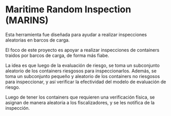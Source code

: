 # Maritime Random Inspection (MARINS)

Esta herramienta fue diseñada para ayudar a realizar inspecciones aleatorias en barcos de carga.

El foco de este proyecto es apoyar a realizar inspecciones de containers traidos por barcos de carga, de forma más fiabe.

La idea es que luego de la evaluación de riesgo, se toma un subconjunto aleatorio de los containers riesgosos para inspeccionarlos. Además, se toma un subconjunto pequeño y aleatorio de los containers no riesgosos para inspeccionar, y así verificar la efectividad del modelo de evaluación de riesgo.

Luego de tener los containers que requieren una verificación física, se asignan de manera aleatoria a los fiscalizadores, y se les notifica de la inspección.

